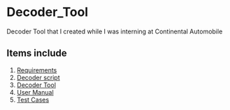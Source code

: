 # Decoder_Tool

Decoder Tool that I created while I was interning at Continental Automobile 

## Items include
1. [Requirements](/Requirements.xlsx)
2. [Decoder script](/decoder.py)
3. [Decoder Tool](/Decoder.exe)
4. [User Manual]()
5. [Test Cases]()
